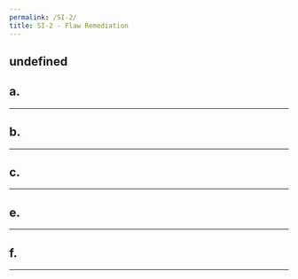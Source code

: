 ```yaml
---
permalink: /SI-2/
title: SI-2 - Flaw Remediation
---
```

## undefined
## a.   
* * *   
## b.   
* * *   
## c.   
* * *   
## e.   
* * *   
## f.   
* * *   
